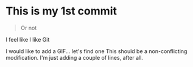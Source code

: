 # This is my 1st commit
> Or not

I feel like I like Git

I would like to add a GIF... let's find one
This should be a non-conflicting modification.
I'm just adding a couple of lines, after all.

